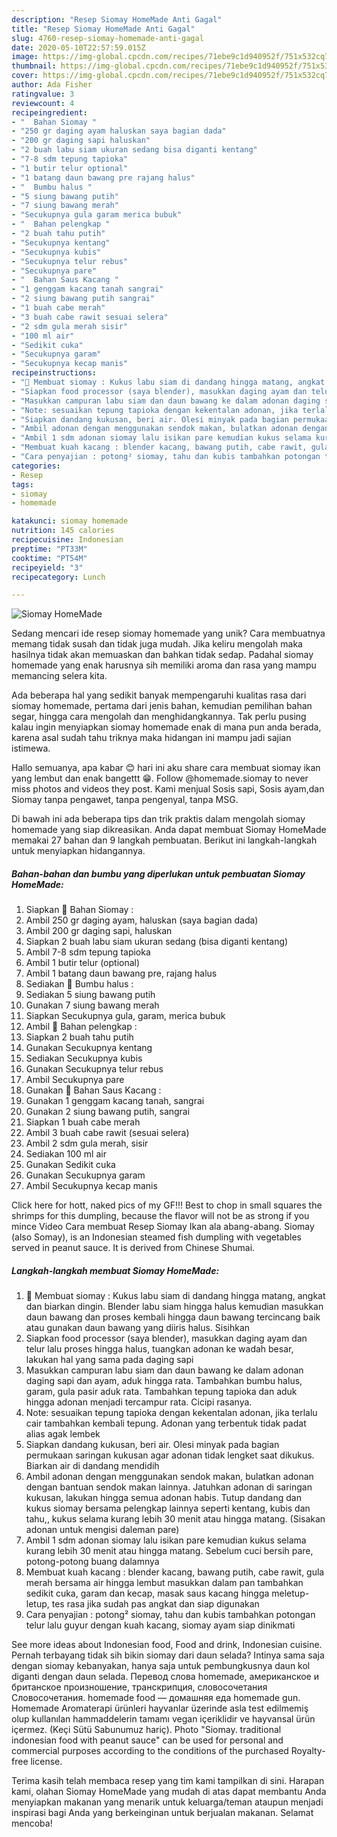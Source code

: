 ```yaml
---
description: "Resep Siomay HomeMade Anti Gagal"
title: "Resep Siomay HomeMade Anti Gagal"
slug: 4760-resep-siomay-homemade-anti-gagal
date: 2020-05-10T22:57:59.015Z
image: https://img-global.cpcdn.com/recipes/71ebe9c1d940952f/751x532cq70/siomay-homemade-foto-resep-utama.jpg
thumbnail: https://img-global.cpcdn.com/recipes/71ebe9c1d940952f/751x532cq70/siomay-homemade-foto-resep-utama.jpg
cover: https://img-global.cpcdn.com/recipes/71ebe9c1d940952f/751x532cq70/siomay-homemade-foto-resep-utama.jpg
author: Ada Fisher
ratingvalue: 3
reviewcount: 4
recipeingredient:
- "  Bahan Siomay "
- "250 gr daging ayam haluskan saya bagian dada"
- "200 gr daging sapi haluskan"
- "2 buah labu siam ukuran sedang bisa diganti kentang"
- "7-8 sdm tepung tapioka"
- "1 butir telur optional"
- "1 batang daun bawang pre rajang halus"
- "  Bumbu halus "
- "5 siung bawang putih"
- "7 siung bawang merah"
- "Secukupnya gula garam merica bubuk"
- "  Bahan pelengkap "
- "2 buah tahu putih"
- "Secukupnya kentang"
- "Secukupnya kubis"
- "Secukupnya telur rebus"
- "Secukupnya pare"
- "  Bahan Saus Kacang "
- "1 genggam kacang tanah sangrai"
- "2 siung bawang putih sangrai"
- "1 buah cabe merah"
- "3 buah cabe rawit sesuai selera"
- "2 sdm gula merah sisir"
- "100 ml air"
- "Sedikit cuka"
- "Secukupnya garam"
- "Secukupnya kecap manis"
recipeinstructions:
- "🍛 Membuat siomay : Kukus labu siam di dandang hingga matang, angkat dan biarkan dingin. Blender labu siam hingga halus kemudian masukkan daun bawang dan proses kembali hingga daun bawang tercincang baik atau gunakan daun bawang yang diiris halus. Sisihkan"
- "Siapkan food processor (saya blender), masukkan daging ayam dan telur lalu proses hingga halus, tuangkan adonan ke wadah besar, lakukan hal yang sama pada daging sapi"
- "Masukkan campuran labu siam dan daun bawang ke dalam adonan daging sapi dan ayam, aduk hingga rata. Tambahkan bumbu halus, garam, gula pasir aduk rata. Tambahkan tepung tapioka dan aduk hingga adonan menjadi tercampur rata. Cicipi rasanya."
- "Note: sesuaikan tepung tapioka dengan kekentalan adonan, jika terlalu cair tambahkan kembali tepung. Adonan yang terbentuk tidak padat alias agak lembek"
- "Siapkan dandang kukusan, beri air. Olesi minyak pada bagian permukaan saringan kukusan agar adonan tidak lengket saat dikukus. Biarkan air di dandang mendidih"
- "Ambil adonan dengan menggunakan sendok makan, bulatkan adonan dengan bantuan sendok makan lainnya. Jatuhkan adonan di saringan kukusan, lakukan hingga semua adonan habis. Tutup dandang dan kukus siomay bersama pelengkap lainnya seperti kentang, kubis dan tahu,, kukus selama kurang lebih 30 menit atau hingga matang. (Sisakan adonan untuk mengisi daleman pare)"
- "Ambil 1 sdm adonan siomay lalu isikan pare kemudian kukus selama kurang lebih 30 menit atau hingga matang. Sebelum cuci bersih pare, potong-potong buang dalamnya"
- "Membuat kuah kacang : blender kacang, bawang putih, cabe rawit, gula merah bersama air hingga lembut masukkan dalam pan tambahkan sedikit cuka, garam dan kecap, masak saus kacang hingga meletup-letup, tes rasa jika sudah pas angkat dan siap digunakan"
- "Cara penyajian : potong² siomay, tahu dan kubis tambahkan potongan telur lalu guyur dengan kuah kacang, siomay ayam siap dinikmati"
categories:
- Resep
tags:
- siomay
- homemade

katakunci: siomay homemade 
nutrition: 145 calories
recipecuisine: Indonesian
preptime: "PT33M"
cooktime: "PT54M"
recipeyield: "3"
recipecategory: Lunch

---
```



![Siomay HomeMade](https://img-global.cpcdn.com/recipes/71ebe9c1d940952f/751x532cq70/siomay-homemade-foto-resep-utama.jpg)

Sedang mencari ide resep siomay homemade yang unik? Cara membuatnya memang tidak susah dan tidak juga mudah. Jika keliru mengolah maka hasilnya tidak akan memuaskan dan bahkan tidak sedap. Padahal siomay homemade yang enak harusnya sih memiliki aroma dan rasa yang mampu memancing selera kita.

Ada beberapa hal yang sedikit banyak mempengaruhi kualitas rasa dari siomay homemade, pertama dari jenis bahan, kemudian pemilihan bahan segar, hingga cara mengolah dan menghidangkannya. Tak perlu pusing kalau ingin menyiapkan siomay homemade enak di mana pun anda berada, karena asal sudah tahu triknya maka hidangan ini mampu jadi sajian istimewa.

Hallo semuanya, apa kabar 😊 hari ini aku share cara membuat siomay ikan yang lembut dan enak bangettt 😁. Follow @homemade.siomay to never miss photos and videos they post. Kami menjual Sosis sapi, Sosis ayam,dan Siomay tanpa pengawet, tanpa pengenyal, tanpa MSG.


Di bawah ini ada beberapa tips dan trik praktis dalam mengolah siomay homemade yang siap dikreasikan. Anda dapat membuat Siomay HomeMade memakai 27 bahan dan 9 langkah pembuatan. Berikut ini langkah-langkah untuk menyiapkan hidangannya.

<!--inarticleads1-->

##### Bahan-bahan dan bumbu yang diperlukan untuk pembuatan Siomay HomeMade:

1. Siapkan  🍛 Bahan Siomay :
1. Ambil 250 gr daging ayam, haluskan (saya bagian dada)
1. Ambil 200 gr daging sapi, haluskan
1. Siapkan 2 buah labu siam ukuran sedang (bisa diganti kentang)
1. Ambil 7-8 sdm tepung tapioka
1. Ambil 1 butir telur (optional)
1. Ambil 1 batang daun bawang pre, rajang halus
1. Sediakan  🍛 Bumbu halus :
1. Sediakan 5 siung bawang putih
1. Gunakan 7 siung bawang merah
1. Siapkan Secukupnya gula, garam, merica bubuk
1. Ambil  🍛 Bahan pelengkap :
1. Siapkan 2 buah tahu putih
1. Gunakan Secukupnya kentang
1. Sediakan Secukupnya kubis
1. Gunakan Secukupnya telur rebus
1. Ambil Secukupnya pare
1. Gunakan  🍛 Bahan Saus Kacang :
1. Gunakan 1 genggam kacang tanah, sangrai
1. Gunakan 2 siung bawang putih, sangrai
1. Siapkan 1 buah cabe merah
1. Ambil 3 buah cabe rawit (sesuai selera)
1. Ambil 2 sdm gula merah, sisir
1. Sediakan 100 ml air
1. Gunakan Sedikit cuka
1. Gunakan Secukupnya garam
1. Ambil Secukupnya kecap manis


Click here for hott, naked pics of my GF!!! Best to chop in small squares the shrimps for this dumpling, because the flavor will not be as strong if you mince Video Cara membuat Resep Siomay Ikan ala abang-abang. Siomay (also Somay), is an Indonesian steamed fish dumpling with vegetables served in peanut sauce. It is derived from Chinese Shumai. 

<!--inarticleads2-->

##### Langkah-langkah membuat Siomay HomeMade:

1. 🍛 Membuat siomay : Kukus labu siam di dandang hingga matang, angkat dan biarkan dingin. Blender labu siam hingga halus kemudian masukkan daun bawang dan proses kembali hingga daun bawang tercincang baik atau gunakan daun bawang yang diiris halus. Sisihkan
1. Siapkan food processor (saya blender), masukkan daging ayam dan telur lalu proses hingga halus, tuangkan adonan ke wadah besar, lakukan hal yang sama pada daging sapi
1. Masukkan campuran labu siam dan daun bawang ke dalam adonan daging sapi dan ayam, aduk hingga rata. Tambahkan bumbu halus, garam, gula pasir aduk rata. Tambahkan tepung tapioka dan aduk hingga adonan menjadi tercampur rata. Cicipi rasanya.
1. Note: sesuaikan tepung tapioka dengan kekentalan adonan, jika terlalu cair tambahkan kembali tepung. Adonan yang terbentuk tidak padat alias agak lembek
1. Siapkan dandang kukusan, beri air. Olesi minyak pada bagian permukaan saringan kukusan agar adonan tidak lengket saat dikukus. Biarkan air di dandang mendidih
1. Ambil adonan dengan menggunakan sendok makan, bulatkan adonan dengan bantuan sendok makan lainnya. Jatuhkan adonan di saringan kukusan, lakukan hingga semua adonan habis. Tutup dandang dan kukus siomay bersama pelengkap lainnya seperti kentang, kubis dan tahu,, kukus selama kurang lebih 30 menit atau hingga matang. (Sisakan adonan untuk mengisi daleman pare)
1. Ambil 1 sdm adonan siomay lalu isikan pare kemudian kukus selama kurang lebih 30 menit atau hingga matang. Sebelum cuci bersih pare, potong-potong buang dalamnya
1. Membuat kuah kacang : blender kacang, bawang putih, cabe rawit, gula merah bersama air hingga lembut masukkan dalam pan tambahkan sedikit cuka, garam dan kecap, masak saus kacang hingga meletup-letup, tes rasa jika sudah pas angkat dan siap digunakan
1. Cara penyajian : potong² siomay, tahu dan kubis tambahkan potongan telur lalu guyur dengan kuah kacang, siomay ayam siap dinikmati


See more ideas about Indonesian food, Food and drink, Indonesian cuisine. Pernah terbayang tidak sih bikin siomay dari daun selada? Intinya sama saja dengan siomay kebanyakan, hanya saja untuk pembungkusnya daun kol diganti dengan daun selada. Перевод слова homemade, американское и британское произношение, транскрипция, словосочетания Словосочетания. homemade food — домашняя еда homemade gun. Homemade Aromaterapi ürünleri hayvanlar üzerinde asla test edilmemiş olup kullanılan hammaddelerin tamamı vegan içeriklidir ve hayvansal ürün içermez. (Keçi Sütü Sabunumuz hariç). Photo &#34;Siomay. traditional indonesian food with peanut sauce&#34; can be used for personal and commercial purposes according to the conditions of the purchased Royalty-free license. 

Terima kasih telah membaca resep yang tim kami tampilkan di sini. Harapan kami, olahan Siomay HomeMade yang mudah di atas dapat membantu Anda menyiapkan makanan yang menarik untuk keluarga/teman ataupun menjadi inspirasi bagi Anda yang berkeinginan untuk berjualan makanan. Selamat mencoba!
